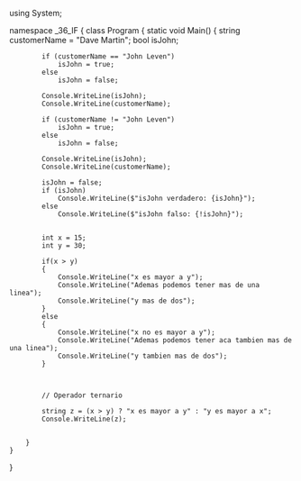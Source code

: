 using System;

namespace _36_IF
{
    class Program
    {
        static void Main()
        {
            string customerName = "Dave Martin";
            bool isJohn;

            if (customerName == "John Leven")
                isJohn = true;
            else
                isJohn = false;

            Console.WriteLine(isJohn);
            Console.WriteLine(customerName);

            if (customerName != "John Leven")
                isJohn = true;
            else
                isJohn = false;

            Console.WriteLine(isJohn);
            Console.WriteLine(customerName);

            isJohn = false;
            if (isJohn)
                Console.WriteLine($"isJohn verdadero: {isJohn}");
            else
                Console.WriteLine($"isJohn falso: {!isJohn}");


            int x = 15;
            int y = 30;

            if(x > y)
            {
                Console.WriteLine("x es mayor a y");
                Console.WriteLine("Ademas podemos tener mas de una linea");
                Console.WriteLine("y mas de dos");
            }
            else
            {
                Console.WriteLine("x no es mayor a y");
                Console.WriteLine("Ademas podemos tener aca tambien mas de una linea");
                Console.WriteLine("y tambien mas de dos");
            }



            // Operador ternario

            string z = (x > y) ? "x es mayor a y" : "y es mayor a x";
            Console.WriteLine(z);


        }
    }
}
